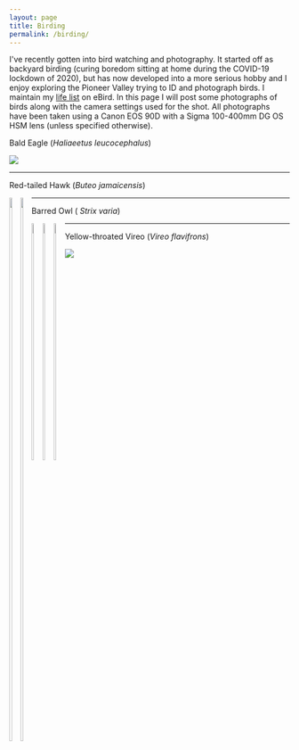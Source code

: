 ```yaml
---
layout: page
title: Birding
permalink: /birding/
---
```


I've recently gotten into bird watching and photography. It started off as backyard birding (curing boredom sitting at home during the COVID-19 lockdown of 2020), but has now developed into a more serious hobby and I enjoy exploring the Pioneer Valley trying to ID and photograph birds. I maintain my [life list](https://ebird.org/profile/MTgwMDY0OQ/world) on eBird. In this page I will post some photographs of birds along with the camera settings used for the shot. All photographs have been taken using a Canon EOS 90D with a Sigma 100-400mm DG OS HSM lens (unless specified otherwise).

<p style="text-align: center;">

<p>Bald Eagle (<i>Haliaeetus leucocephalus</i>)</p>
<img src="{{ site.url }}/assets/birding/bald_eagle.jpg" />

<hr />

<p>Red-tailed Hawk (<i>Buteo jamaicensis</i>)</p>
<div class="imgContainer">
<img src="{{ site.url }}/assets/birding/red_tail_1.JPG" style="width: 50%;" />
</div>
<div class="imgContainer">
<img src="{{ site.url }}/assets/birding/red_tail_2.JPG" style="width: 50%;" />
</div>

<hr />

<p>Barred Owl (<i>	Strix varia</i>)</p>
<div class="imgContainer">
<img src="{{ site.url }}/assets/birding/barred_owl_1.JPG" style="width: 33%;"/>
</div>
<div class="imgContainer">
<img src="{{ site.url }}/assets/birding/barred_owl_2.JPG" style="width: 33%;"/>
</div>
<div class="imgContainer">
<img src="{{ site.url }}/assets/birding/barred_owl_3.JPG" style="width: 33%;"/>
</div>
<hr />

<p>Yellow-throated Vireo (<i>Vireo flavifrons</i>)</p>
<img src="{{ site.url }}/assets/birding/yellow_throat_vireo.JPG" />

</p>
<style>
.imgContainer{
    float:left;
}
</style>